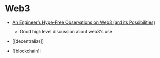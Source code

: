 Web3
====

* [An Engineer's Hype-Free Observations on Web3 (and its Possibilities)](https://www.psl.com/feed-posts/web3-engineer-take)
    * Good high level discussion about web3's use

* [[decentralize]]
* [[blockchain]]